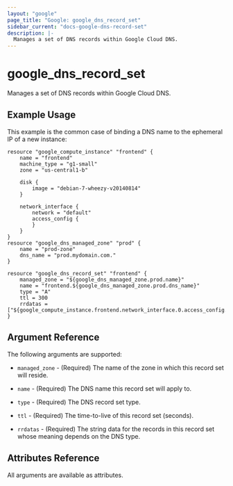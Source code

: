 ```yaml
---
layout: "google"
page_title: "Google: google_dns_record_set"
sidebar_current: "docs-google-dns-record-set"
description: |-
  Manages a set of DNS records within Google Cloud DNS.
---
```


# google\_dns\_record\_set

Manages a set of DNS records within Google Cloud DNS.

## Example Usage

This example is the common case of binding a DNS name to the ephemeral IP of a new instance:

```
resource "google_compute_instance" "frontend" {
    name = "frontend"
    machine_type = "g1-small"
    zone = "us-central1-b"

    disk {
        image = "debian-7-wheezy-v20140814"
    }

    network_interface {
        network = "default"
        access_config {
        }
    }
}
resource "google_dns_managed_zone" "prod" {
    name = "prod-zone"
    dns_name = "prod.mydomain.com."
}

resource "google_dns_record_set" "frontend" {
    managed_zone = "${google_dns_managed_zone.prod.name}"
    name = "frontend.${google_dns_managed_zone.prod.dns_name}"
    type = "A"
    ttl = 300
    rrdatas = ["${google_compute_instance.frontend.network_interface.0.access_config.0.assigned_nat_ip}"]
}
```

## Argument Reference

The following arguments are supported:

* `managed_zone` - (Required) The name of the zone in which this record set will reside.

* `name` - (Required) The DNS name this record set will apply to.

* `type` - (Required) The DNS record set type.

* `ttl` - (Required) The time-to-live of this record set (seconds).

* `rrdatas` - (Required) The string data for the records in this record set
  whose meaning depends on the DNS type.

## Attributes Reference

All arguments are available as attributes.
